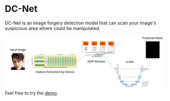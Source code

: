 # DC-Net

DC-Net is an image forgery detection model that can scan your image's suspicious area where could be manipulated.

![image](https://github.com/serendipity109/DC-Net/blob/master/diagram.png)
Feel free to try the [demo](https://colab.research.google.com/drive/1Fd8x5CFzamRv9rXKxbPgJe3huFbu_7Oy?usp=sharing).

